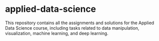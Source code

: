# applied-data-science
This repository contains all the assignments and solutions for the Applied Data Science course, including tasks related to data manipulation, visualization, machine learning, and deep learning.
